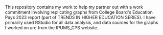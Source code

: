 This repository contains my work to help my partner out with a work commitment involving replicating graphs from College Board's Education Pays 2023 report (part of TRENDS IN HIGHER EDUCATION SERIES). 
I have primarily used RStudio for all data analysis, and data sources for the graphs I worked on are from the IPUMS_CPS website. 

